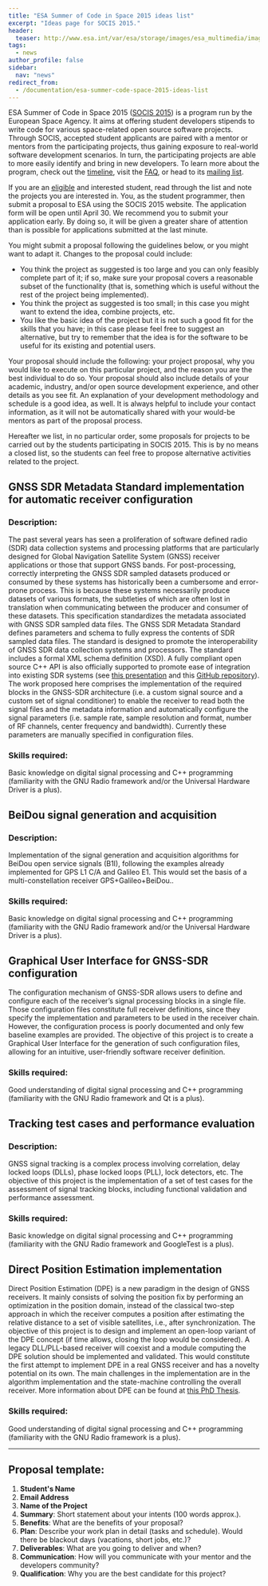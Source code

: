 ```yaml
---
title: "ESA Summer of Code in Space 2015 ideas list"
excerpt: "Ideas page for SOCIS 2015."
header:
  teaser: http://www.esa.int/var/esa/storage/images/esa_multimedia/images/2015/03/socis/15309314-1-eng-GB/SOCIS_large.jpg
tags:
  - news
author_profile: false
sidebar:
  nav: "news"
redirect_from:
  - /documentation/esa-summer-code-space-2015-ideas-list
---
```


ESA Summer of Code in Space 2015 ([SOCIS 2015](https://socis.esa.int/about/)) is a program run by the European Space Agency. It aims at offering student developers stipends to write code for various space-related open source software projects. Through SOCIS, accepted student applicants are paired with a mentor or mentors from the participating projects, thus gaining exposure to real-world software development scenarios. In turn, the participating projects are able to more easily identify and bring in new developers. To learn more about the program, check out the [timeline](https://socis.esa.int/timeline/), visit the [FAQ](https://socis.esa.int/frequently-asked-questions/), or head to its [mailing list](https://groups.google.com/forum/#!forum/esa-socis).

If you are an [eligible](https://socis.esa.int/frequently-asked-questions/) and interested student, read through the list and note the projects you are interested in. You, as the student programmer, then submit a proposal to ESA using the SOCIS 2015 website. The application form will be open until April 30. We recommend you to submit your application early. By doing so, it will be given a greater share of attention than is possible for applications submitted at the last minute.

You might submit a proposal following the guidelines below, or you might want to adapt it. Changes to the proposal could include:

  * You think the project as suggested is too large and you can only feasibly complete part of it; if so, make sure your proposal covers a reasonable subset of the functionality (that is, something which is useful without the rest of the project being implemented).
  * You think the project as suggested is too small; in this case you might want to extend the idea, combine projects, etc.
  * You like the basic idea of the project but it is not such a good fit for the skills that you have; in this case please feel free to suggest an alternative, but try to remember that the idea is for the software to be useful for its existing and potential users.

Your proposal should include the following: your project proposal, why you would like to execute on this particular project, and the reason you are the best individual to do so. Your proposal should also include details of your academic, industry, and/or open source development experience, and other details as you see fit. An explanation of your development methodology and schedule is a good idea, as well. It is always helpful to include your contact information, as it will not be automatically shared with your would-be mentors as part of the proposal process.

Hereafter we list, in no particular order, some proposals for projects to be carried out by the students participating in SOCIS 2015. This is by no means a closed list, so the students can feel free to propose alternative activities related to the project.

## GNSS SDR Metadata Standard implementation for automatic receiver configuration

### Description:

The past several years has seen a proliferation of software defined radio (SDR) data collection systems and processing platforms that are particularly designed for Global Navigation Satellite System (GNSS) receiver applications or those that support GNSS bands. For post-processing, correctly interpreting the GNSS SDR sampled datasets produced or consumed by these systems has historically been a cumbersome and error-prone process. This is because these systems necessarily produce datasets of various formats, the subtleties of which are often lost in translation when communicating between the producer and consumer of these datasets. This specification standardizes the metadata associated with GNSS SDR sampled data files. The GNSS SDR Metadata Standard defines parameters and schema to fully express the contents of SDR sampled data files. The standard is designed to promote the interoperability of GNSS SDR data collection systems and processors. The standard includes a formal XML schema definition (XSD). A fully compliant open source C++ API is also officially supported to promote ease of integration into existing SDR systems (see [this presentation](https://www.ion.org/governance/upload/SDRWG-Report-1-25-15.pdf) and this [GitHub repository](https://github.com/IonMetadataWorkingGroup)). The work proposed here comprises the implementation of the required blocks in the GNSS-SDR architecture (i.e. a custom signal source and a custom set of signal conditioner) to enable the receiver to read both the signal files and the metadata information and automatically configure the signal parameters (i.e. sample rate, sample resolution and format, number of RF channels, center frequency and bandwidth). Currently these parameters are manually specified in configuration files.

### Skills required:

Basic knowledge on digital signal processing and C++ programming (familiarity with the GNU Radio framework and/or the Universal Hardware Driver is a plus).


## BeiDou signal generation and acquisition

### Description:

Implementation of the signal generation and acquisition algorithms for BeiDou open service signals (B1I), following the examples already implemented for GPS L1 C/A and Galileo E1. This would set the basis of a multi-constellation receiver GPS+Galileo+BeiDou..


### Skills required:

Basic knowledge on digital signal processing and C++ programming (familiarity with the GNU Radio framework and/or the Universal Hardware Driver is a plus).


## Graphical User Interface for GNSS-SDR configuration

The configuration mechanism of GNSS-SDR allows users to define and configure each of the receiver’s signal processing blocks in a single file. Those configuration files constitute full receiver definitions, since they specify the implementation and parameters to be used in the receiver chain. However, the configuration process is poorly documented and only few baseline examples are provided. The objective of this project is to create a Graphical User Interface for the generation of such configuration files, allowing for an intuitive, user-friendly software receiver definition.

### Skills required:

Good understanding of digital signal processing and C++ programming (familiarity with the GNU Radio framework and Qt is a plus).


## Tracking test cases and performance evaluation

### Description:

GNSS signal tracking is a complex process involving correlation, delay locked loops (DLLs), phase locked loops (PLL), lock detectors, etc. The objective of this project is the implementation of a set of test cases for the assessment of signal tracking blocks, including functional validation and performance assessment.

### Skills required:

Basic knowledge on digital signal processing and C++ programming (familiarity with the GNU Radio framework and GoogleTest is a plus).

## Direct Position Estimation implementation

Direct Position Estimation (DPE) is a new paradigm in the design of GNSS receivers. It mainly consists of solving the position fix by performing an optimization in the position domain, instead of the classical two-step approach in which the receiver computes a position after estimating the relative distance to a set of visible satellites, i.e., after synchronization. The objective of this project is to design and implement an open-loop variant of the DPE concept (if time allows, closing the loop would be considered). A legacy DLL/PLL-based receiver will coexist and a module computing the DPE solution should be implemented and validated. This would constitute the first attempt to implement DPE in a real GNSS receiver and has a novelty potential on its own. The main challenges in the implementation are in the algorithm implementation and the state-machine controlling the overall receiver. More information about DPE can be found at [this PhD Thesis](https://theses.eurasip.org/theses/310/bayesian-signal-processing-techniques-for-gnss/download/).

### Skills required:

Good understanding of digital signal processing and C++ programming (familiarity with the GNU Radio framework is a plus).


--------

## Proposal template:

  1. **Student's Name**
  2. **Email Address**
  3. **Name of the Project**
  4. **Summary**: Short statement about your intents (100 words approx.).
  5. **Benefits**: What are the benefits of your proposal?
  6. **Plan**: Describe your work plan in detail (tasks and schedule). Would there be blackout days (vacations, short jobs, etc.)?
  7. **Deliverables**: What are you going to deliver and when?
  8. **Communication**: How will you communicate with your mentor and the developers community?
  9. **Qualification**: Why you are the best candidate for this project?
